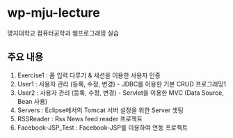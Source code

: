 wp-mju-lecture
==============

명지대학교 컴퓨터공학과 웹프로그래밍 실습


주요 내용
---------

1. Exercise1 : 폼 입력 다루기 & 세션을 이용한 사용자 인증 
1. User1 : 사용자 관리 (등록, 수정, 변경) - JDBC를 이용한 기본 CRUD 프로그래밍1
1. User2 : 사용자 관리 (등록, 수정, 변경) - Servlet을 이용한 MVC (Data Source, Bean 사용)
1. Servers : Eclipse에서의 Tomcat 서버 설정을 위한 Server 셋팅
1. RSSReader : Rss News feed reader 프로젝트
1. Facebook-JSP_Test : Facebook-JSP를 이용하여 연동 프로젝트